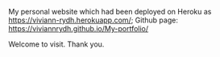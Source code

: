 My personal website which had been deployed on Heroku as https://viviann-rydh.herokuapp.com/;
Github page: https://viviannrydh.github.io/My-portfolio/

Welcome to visit. Thank you.
